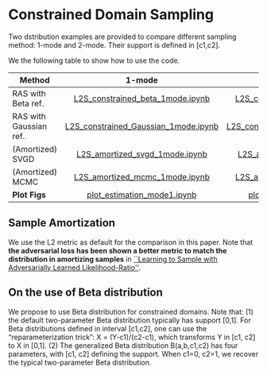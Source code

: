 # Constrained Domain Sampling

Two dstribution examples are provided to compare different sampling method: 1-mode and 2-mode. Their support is defined in [c1,c2].

We the following table to show how to use the code.


| Method | 1-mode  |   2-mode 
|-------------------------|:-------------------------:|:-------------------------:
| RAS with Beta ref. | [L2S_constrained_beta_1mode.ipynb](./L2S_constrained_beta_1mode.ipynb)  |  [L2S_constrained_beta_2mode.ipynb](./L2S_constrained_beta_2mode.ipynb)
| RAS with Gaussian ref. | [L2S_constrained_Gaussian_1mode.ipynb](./L2S_constrained_Gaussian_1mode.ipynb)  |  [L2S_constrained_Gaussian_2mode.ipynb](./L2S_constrained_Gaussian_2mode.ipynb)
| (Amortized) SVGD  | [L2S_amortized_svgd_1mode.ipynb](./L2S_amortized_svgd_1mode.ipynb)  |  [L2S_amortized_svgd_2mode.ipynb](./L2S_amortized_svgd_2mode.ipynb)
| (Amortized) MCMC  | [L2S_amortized_mcmc_1mode.ipynb](./L2S_amortized_mcmc_1mode.ipynb)  |  [L2S_amortized_mcmc_2mode.ipynb](./L2S_amortized_mcmc_2mode.ipynb)
| **Plot Figs** | [plot_estimation_mode1.ipynb](./plot_estimation_mode1.ipynb)  |  [plot_estimation_mode1.ipynb](./plot_estimation_mode1.ipynb)

## Sample Amortization

We use the L2 metric as default for the comparison in this paper. Note that **the adversarial loss has been shown a better metric to match the distribution in amortizing samples** in [``Learning to Sample with Adversarially Learned Likelihood-Ratio''](https://openreview.net/pdf?id=S1eZGHkDM).


## On the use of Beta distribution
We propose to use Beta distribution for constrained domains. Note that: 
   (1) the default two-parameter Beta distribution typically has support [0,1]. For Beta distributions defined in interval  [c1,c2],  one can use the “reparameterization trick”: X = (Y-c1)/(c2-c1), which transforms Y in [c1, c2] to X in [0,1]. 
   (2) The generalized Beta distribution B(a,b,c1,c2) has four parameters, with [c1, c2] defining the support. When c1=0, c2=1, we recover the typical two-parameter Beta distribution.
